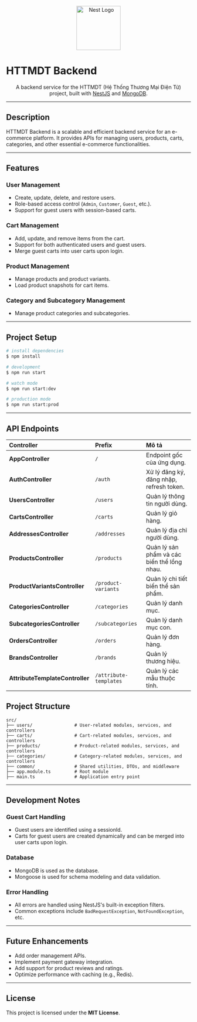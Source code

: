 <p align="center">
  <a href="http://nestjs.com/" target="blank"><img src="https://nestjs.com/img/logo-small.svg" width="120" alt="Nest Logo" /></a>
</p>

# HTTMDT Backend

<p align="center">A backend service for the HTTMDT (Hệ Thống Thương Mại Điện Tử) project, built with <a href="http://nestjs.com/" target="_blank">NestJS</a> and <a href="https://www.mongodb.com/" target="_blank">MongoDB</a>.</p>

---

## Description

HTTMDT Backend is a scalable and efficient backend service for an e-commerce platform. It provides APIs for managing users, products, carts, categories, and other essential e-commerce functionalities.

---

## Features

### User Management
- Create, update, delete, and restore users.
- Role-based access control (`Admin`, `Customer`, `Guest`, etc.).
- Support for guest users with session-based carts.

### Cart Management
- Add, update, and remove items from the cart.
- Support for both authenticated users and guest users.
- Merge guest carts into user carts upon login.

### Product Management
- Manage products and product variants.
- Load product snapshots for cart items.

### Category and Subcategory Management
- Manage product categories and subcategories.

---

## Project Setup

```bash
# install dependencies
$ npm install

# development
$ npm run start

# watch mode
$ npm run start:dev

# production mode
$ npm run start:prod
```

---

## API Endpoints

| Controller | Prefix | Mô tả |
| :--- | :--- | :--- |
| **AppController** | `/` | Endpoint gốc của ứng dụng. |
| **AuthController** | `/auth` | Xử lý đăng ký, đăng nhập, refresh token. |
| **UsersController** | `/users` | Quản lý thông tin người dùng. |
| **CartsController** | `/carts` | Quản lý giỏ hàng. |
| **AddressesController** | `/addresses` | Quản lý địa chỉ người dùng. |
| **ProductsController** | `/products` | Quản lý sản phẩm và các biến thể lồng nhau. |
| **ProductVariantsController** | `/product-variants` | Quản lý chi tiết biến thể sản phẩm. |
| **CategoriesController** | `/categories` | Quản lý danh mục. |
| **SubcategoriesController** | `/subcategories` | Quản lý danh mục con. |
| **OrdersController** | `/orders` | Quản lý đơn hàng. |
| **BrandsController** | `/brands` | Quản lý thương hiệu. |
| **AttributeTemplateController** | `/attribute-templates` | Quản lý các mẫu thuộc tính. |

## Project Structure

```
src/
├── users/                # User-related modules, services, and controllers
├── carts/                # Cart-related modules, services, and controllers
├── products/             # Product-related modules, services, and controllers
├── categories/           # Category-related modules, services, and controllers
├── common/               # Shared utilities, DTOs, and middleware
├── app.module.ts         # Root module
├── main.ts               # Application entry point
```

---

## Development Notes

### Guest Cart Handling
- Guest users are identified using a sessionId.
- Carts for guest users are created dynamically and can be merged into user carts upon login.

### Database
- MongoDB is used as the database.
- Mongoose is used for schema modeling and data validation.

### Error Handling
- All errors are handled using NestJS's built-in exception filters.
- Common exceptions include `BadRequestException`, `NotFoundException`, etc.

---

## Future Enhancements

- Add order management APIs.
- Implement payment gateway integration.
- Add support for product reviews and ratings.
- Optimize performance with caching (e.g., Redis).

---

## License

This project is licensed under the **MIT License**.